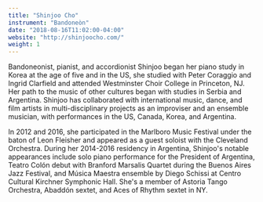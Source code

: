 ```yaml
---
title: "Shinjoo Cho"
instrument: "Bandoneòn"
date: "2018-08-16T11:02:00-04:00"
website: "http://shinjoocho.com/"
weight: 1
---
```

Bandoneonist, pianist, and accordionist Shinjoo began her piano study in Korea at the age of five and in the US, she studied with Peter Coraggio and Ingrid Clarfield and attended Westminster Choir College in Princeton, NJ. Her path to the music of other cultures began with studies in Serbia and Argentina. Shinjoo has collaborated with international music, dance, and film artists in multi-disciplinary projects as an improviser and an ensemble musician, with performances in the US, Canada, Korea, and Argentina.

In 2012 and 2016, she participated in the Marlboro Music Festival under the baton of Leon Fleisher and appeared as a guest soloist with the Cleveland Orchestra. During her 2014-2016 residency in Argentina, Shinjoo's notable appearances include solo piano performance for the President of Argentina, Teatro Colón debut with Branford Marsalis Quartet during the Buenos Aires Jazz Festival, and Música Maestra ensemble by Diego Schissi at Centro Cultural Kirchner Symphonic Hall. She's a member of Astoria Tango Orchestra, Abaddón sextet, and Aces of Rhythm sextet in NY.